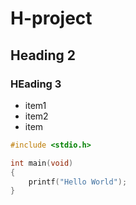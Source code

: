# H-project
## Heading 2
### HEading 3


 * item1
 * item2
 * item

```c
#include <stdio.h>

int main(void)
{
    printf("Hello World");
}
```

